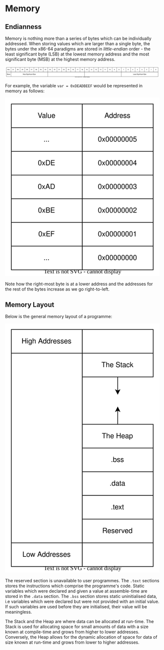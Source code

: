# Memory

## Endianness

Memory is nothing more than a series of bytes which can be individually addressed. When storing values which are larger than a single byte, the bytes under the x86-64 paradigms are stored in _little-endian_ order - the least significant byte (LSB) at the lowest memory address and the most significant byte (MSB) at the highest memory address.

![](<../../../Reverse Engineering/Assembly Programming/x86-64/Resources/Images/Byte Names.svg>)

For example, the variable `var = 0xDEADBEEF` would be represented in memory as follows:

![](<../../../Reverse Engineering/Assembly Programming/x86-64/Resources/Images/Little Endian Variable Representation.svg>)

Note how the right-most byte is at a lower address and the addresses for the rest of the bytes increase as we go right-to-left.

## Memory Layout

Below is the general memory layout of a programme:

![](<../../../Reverse Engineering/Assembly Programming/x86-64/Resources/Images/Programme Memory Layout.svg>)

The reserved section is unavailable to user programmes. The `.text` sections stores the instructions which comprise the programme's code. Static variables which were declared and given a value at assemble-time are stored in the `.data` section. The `.bss` section stores static uninitialised data, i.e variables which were declared but were not provided with an initial value. If such variables are used before they are initialised, their value will be meaningless.

The Stack and the Heap are where data can be allocated at run-time. The Stack is used for allocating space for small amounts of data with a size known at compile-time and grows from higher to lower addresses. Conversely, the Heap allows for the dynamic allocation of space for data of size known at run-time and grows from lower to higher addresses.
